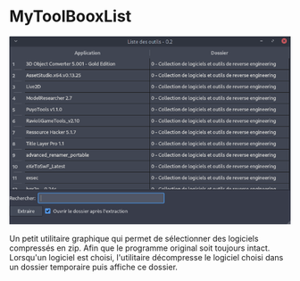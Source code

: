 # MyToolBooxList

![](docs/imgs/screenshot-2021-05-09-15-30-58.png)

Un petit utilitaire graphique qui permet de sélectionner des logiciels compressés en zip. Afin que le programme original soit toujours intact. Lorsqu'un logiciel est choisi, l'utilitaire décompresse le logiciel choisi dans un dossier temporaire puis affiche ce dossier. 